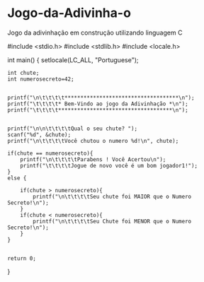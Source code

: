 # Jogo-da-Adivinha-o
Jogo da adivinhação em construção utilizando linguagem C

#include <stdio.h>
#include <stdlib.h>
#include <locale.h>

int main()
{
    setlocale(LC_ALL, "Portuguese");

    int chute;
    int numerosecreto=42;


    printf("\n\t\t\t\t************************************\n");
    printf("\t\t\t\t* Bem-Vindo ao jogo da Adivinhação *\n");
    printf("\t\t\t\t************************************\n");


    printf("\n\n\t\t\t\tQual o seu chute? ");
    scanf("%d", &chute);
    printf("\n\t\t\t\tVocê chutou o numero %d!\n", chute);

    if(chute == numerosecreto){
        printf("\n\t\t\t\tParabens ! Você Acertou\n");
        printf("\t\t\t\tJogue de novo você é um bom jogador1!");
    }
    else {

        if(chute > numerosecreto){
            printf("\n\t\t\t\tSeu chute foi MAIOR que o Numero Secreto!\n");
        }
        if(chute < numerosecreto){
            printf("\n\t\t\t\tSeu Chute foi MENOR que o Numero Secreto!\n");
        }
    }


    return 0;
}
